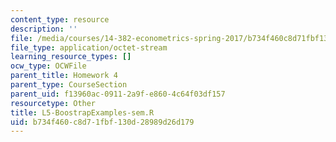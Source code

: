```yaml
---
content_type: resource
description: ''
file: /media/courses/14-382-econometrics-spring-2017/b734f460c8d71fbf130d28989d26d179_L5-BoostrapExamples-sem.R
file_type: application/octet-stream
learning_resource_types: []
ocw_type: OCWFile
parent_title: Homework 4
parent_type: CourseSection
parent_uid: f13960ac-0911-2a9f-e860-4c64f03df157
resourcetype: Other
title: L5-BoostrapExamples-sem.R
uid: b734f460-c8d7-1fbf-130d-28989d26d179
---
```


